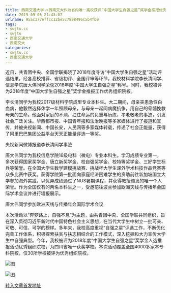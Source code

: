 ```yaml
---
title: 西南交通大学->西南交大作为省内唯一高校获评“中国大学生自强之星”奖学金推报优秀组织院校 | swjtu.cc
date: 2019-09-05 21:43:07
urlname: 95ac377effcc12be5c7898496c5b4fb9
tags: 
- swjtu.cc
- swjtu
- 西南交通大学
- 西南交大
categories:
- swjtu.cc
- 西南交通大学
---
```



近日，共青团中央、全国学联揭晓了2018年度寻访“中国大学生自强之星”活动评选结果，经各高校推荐、省级初评、全国评审等环节，我校材料学院李长清同学、信息学院唐大伟同学荣获2018年度“中国大学生自强之星”称号。同时，我校被评为2018年度“中国大学生自强之星”奖学金推报工作优秀组织院校。

李长清同学为我校2017级材料学院成型专业本科生。大二期间，母亲突患急性白血病，他毅然选择休学一年照顾母亲，与母亲一起同病魔抗争，用自己的骨髓挽救母亲的生命。他面对家庭的不测，扛住命运的负重与历练，孝老敬老的事迹，引发社会广泛关注。华西都市报、中国青年报和法治晚报等多家媒体进行了报道和宣传，并被央视新闻、中国长安，人民网等多家媒体转载，传递了社会正能量，获得了阿里巴巴集团公益平台天天正能量评选一等奖。

央视新闻微博报道李长清同学事迹

唐大伟同学为我校信息学院16级电科（微电）专业本科生。学习成绩专业第一，多次获得国家奖学金、唐立新奖学金、校自强奖学金、校特等奖学金、三好学生标兵等荣誉。在全国大学生数学建模挑战赛、挑战杯大学生课外学术科技作品竞赛等众多比赛中获奖。获得学院第一批面向家庭经济困难学生的资助前往新加坡国立大学参加海外实践，以优异成绩通过了NUS暑期课程，并获得教授颁发的唯一个人荣誉。作为全国仅有的两名本科生之一，受邀前往波兰参加欧洲天线与传播年会国际学术会议并进行墙报展示。

唐大伟同学参加欧洲天线与传播年会国际学术会议

本次活动以“奔梦路上，自强不息”为主题，由共青团中央、全国学联共同组织，旨在深入贯彻习近平新时代中国特色社会主义思想，在当代大学生中树立一批可亲、可敬、可信、可学的榜样。多年来，我校高度重视“自强之星”评选工作，不断优化完善工作体系，积极探索扶贫与扶志相结合的工作模式，深入挖掘和大力宣传大学生中自强典型。今年，我校被评为2018年度“中国大学生自强之星”奖学金人选推报活动优秀组织院校，为四川省唯一获奖学校。本次活动覆盖全国4000多家本专科院校，仅30所学校被评为优秀组织院校。



![图](https://news.swjtu.edu.cn/upload/201909/05/201909051654430243.jpg)

![图](https://news.swjtu.edu.cn/upload/201909/05/201909052111557320.jpg)

[转入文章首发地址](https://news.swjtu.edu.cn/shownews-18789.shtml)